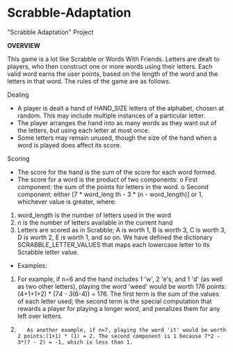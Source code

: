 # Scrabble-Adaptation
"Scrabble Adaptation" Project

**OVERVIEW**

This game is a lot like Scrabble or Words With Friends. Letters are dealt to players, who then construct one or more words using their letters. Each valid word earns the user points, based on the length of the word and the letters in that word.
The rules of the game are as follows.

Dealing
*	A player is dealt a hand of HAND_SIZE letters of the alphabet, chosen at random. This may include multiple instances of a particular letter.
*	The player arranges the hand into as many words as they want out of the letters, but using each letter at most once.
*	Some letters may remain unused, though the size of the hand when a word is played does affect its score.

Scoring
*	The score for the hand is the sum of the score for each word formed.
*	The score for a word is the product of two components:
o First component: the sum of the points for letters in the word. o Second component: either [7 * word_leng th - 3 * (n - word_length)] or 1, whichever value is greater, where:
   1. word_length is the number of letters used in the word
   2. n is the number of letters available in the current hand
   3.	Letters are scored as in Scrabble; A is worth 1, B is worth 3, C is worth 3, D is worth 2, E is worth 1, and so on. We have defined the dictionary SCRABBLE_LETTER_VALUES that maps each lowercase letter to its Scrabble letter value.
*	Examples:
  1.	For example, if n=6 and the hand includes 1 'w', 2 'e's, and 1 'd' (as well as two other letters), playing the word 'weed' would be worth 176 points:(4+1+1+2) * (7*4 - 3*(6-4)) = 176. The first term is the sum of the values of each letter used; the second term is the special computation that rewards a player for playing a longer word, and penalizes them for any left over letters.
  2.		As another example, if n=7, playing the word 'it' would be worth 2 points:(1+1) * (1) = 2. The second component is 1 because 7*2 - 3*(7 - 2) = -1, which is less than 1.
